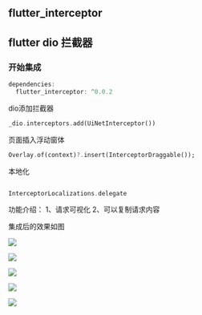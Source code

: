 ## flutter_interceptor
## flutter dio 拦截器

### 开始集成

```dart
dependencies:
  flutter_interceptor: ^0.0.2
```

dio添加拦截器

```dart
_dio.interceptors.add(UiNetInterceptor())
```

页面插入浮动窗体

```dart
Overlay.of(context)?.insert(InterceptorDraggable());
```

本地化

```dart

InterceptorLocalizations.delegate
```

功能介绍：
1、请求可视化
2、可以复制请求内容

集成后的效果如图

![](art/1.jpg)

![](art/2.jpg)

![](art/3.jpg)

![](art/4.jpg)

![](art/5.jpg)

